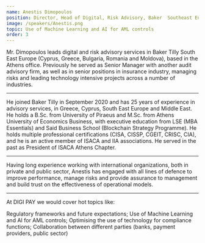 ```yaml
---
name: Anestis Dimopoulos
position: Director, Head of Digital, Risk Advisory, Baker  Southeast Europe
image: /speakers/Anestis.png
topic: Use of Machine Learning and AI for AML controls
order: 3
---
```


Mr. Dimopoulos leads digital and risk advisory services in Baker Tilly South East Europe
(Cyprus, Greece, Bulgaria, Romania and Moldova), based in the Athens office. Previously he
served as Senior Manager with another audit advisory firm, as well as in senior positions in
insurance industry, managing risks and leading technology intensive projects across a
number of industries.

---

He joined Baker Tilly in September 2020 and has 25 years of experience in advisory services,
in Greece, Cyprus, South East Europe and Middle East. He holds a B.Sc. from University of
Piraeus and M.Sc. from Athens University of Economics Business, with executive education
from LSE (MBA Essentials) and Said Business School (Blockchain Strategy Programme). He
holds multiple professional certifications (CISA, CISSP, CGEIT, CRISC, CIA), and he is an active
member of ISACA and IIA associations. He served in the past as President of ISACA Athens
Chapter.

---

Having long experience working with international organizations, both in private and public
sector, Anestis has engaged with all lines of defence to improve performance, manage risks
and provide assurance to management and build trust on the effectiveness of operational
models.

---

Аt DIGI PAY we would cover hot topics like:

Regulatory frameworks and future expectations; Use of Machine Learning and AI for AML
controls; Optimising the use of technology for compliance functions; Collaboration between
different parties (banks, payment providers, public sector)
